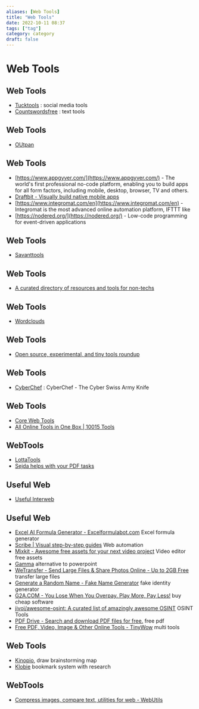 ```yaml
---
aliases: [Web Tools]
title: "Web Tools"
date: 2022-10-11 08:37
tags: ["tag"]
category: category
draft: false
---
```


# Web Tools

## Web Tools
- [Tucktools](https://www.tucktools.com/) : social media tools
- [Countswordsfree](https://countwordsfree.com/) : text tools

## Web Tools
- [OUtpan](https://www.outpan.com/)

## Web Tools
- [https://www.appgyver.com/](https://www.appgyver.com/) \- The world's first professional no-code platform, enabling you to build apps for all form factors, including mobile, desktop, browser, TV and others.
- [Draftbit - Visually build native mobile apps](https://draftbit.com/)
- [https://www.integromat.com/en](https://www.integromat.com/en) \- Integromat is the most advanced online automation platform, IFTTT like
- [https://nodered.org/](https://nodered.org/) \- Low-code programming for event-driven applications

## Web Tools
- [Savanttools](http://savanttools.com/)

## Web Tools
- [A curated directory of resources and tools for non-techs](https://www.nocode.tech/)

## Web Tools
- [Wordclouds](https://www.wordclouds.com/)

## Web Tools
- [Open source, experimental, and tiny tools roundup](https://tinytools.directory/)

## Web Tools
- [CyberChef](https://gchq.github.io/CyberChef/) : CyberChef - The Cyber Swiss Army Knife

## Web Tools
- [Core Web Tools](https://www.corewebtools.com/)
- [All Online Tools in One Box | 10015 Tools](https://10015.io/)

## WebTools
* [LottaTools](https://lottatools.com/)
* [Sejda helps with your PDF tasks](https://www.sejda.com/)

## Useful Web
* [Useful Interweb](https://usefulinterweb.com/)

## Useful Web
- [Excel AI Formula Generator - Excelformulabot.com](https://excelformulabot.com/) Excel formula generator
- [Scribe | Visual step-by-step guides](https://scribehow.com/) Web automation
- [Mixkit - Awesome free assets for your next video project](https://mixkit.co/) Video editor free assets
- [Gamma](https://gamma.app/) alternative to powerpoint
- [WeTransfer - Send Large Files & Share Photos Online - Up to 2GB Free](https://wetransfer.com/) transfer large files
- [Generate a Random Name - Fake Name Generator](https://www.fakenamegenerator.com/) fake identity generator
- [G2A.COM - You Lose When You Overpay. Play More, Pay Less!](https://www.g2a.com/) buy cheap software
- [jivoi/awesome-osint: A curated list of amazingly awesome OSINT](https://github.com/jivoi/awesome-osint#-Table-of-Contents) OSINT Tools
- [PDF Drive - Search and download PDF files for free.](https://www.pdfdrive.com/) free pdf
- [Free PDF, Video, Image & Other Online Tools - TinyWow](https://tinywow.com/) multi tools

## Web Tools
- [Kinopio](https://kinopio.club/), draw brainstorming map
- [Klobie](https://klobie.com) bookmark system with research

## WebTools
- [Compress images, compare text, utilities for web - WebUtils](https://www.webutils.app/)